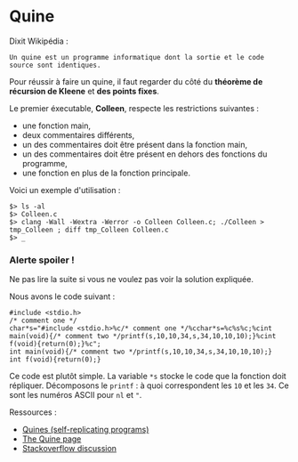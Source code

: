 # Quine

Dixit Wikipédia :
```
Un quine est un programme informatique dont la sortie et le code source sont identiques.
```

Pour réussir à faire un quine, il faut regarder du côté du **théorème de récursion de Kleene** et **des points fixes**.

Le premier éxecutable, **Colleen**, respecte les restrictions suivantes :
- une fonction main,
- deux commentaires différents,
- un des commentaires doit être présent dans la fonction main,
- un des commentaires doit être présent en dehors des fonctions du programme,
- une fonction en plus de la fonction principale.

Voici un exemple d'utilisation :
```
$> ls -al
$> Colleen.c
$> clang -Wall -Wextra -Werror -o Colleen Colleen.c; ./Colleen > tmp_Colleen ; diff tmp_Colleen Colleen.c
$> _
```

### Alerte spoiler !

Ne pas lire la suite si vous ne voulez pas voir la solution expliquée.

Nous avons le code suivant :
```
#include <stdio.h>
/* comment one */
char*s="#include <stdio.h>%c/* comment one */%cchar*s=%c%s%c;%cint main(void){/* comment two */printf(s,10,10,34,s,34,10,10,10);}%cint f(void){return(0);}%c";
int main(void){/* comment two */printf(s,10,10,34,s,34,10,10,10);}
int f(void){return(0);}
```

Ce code est plutôt simple. La variable `*s` stocke le code que la fonction doit répliquer. Décomposons le `printf` : à quoi correspondent les `10` et les `34`. Ce sont les numéros ASCII pour `nl` et `"`.

Ressources :
- [Quines (self-replicating programs)](http://www.madore.org/~david/computers/quine.html)
- [The Quine page](https://www.nyx.net/~gthompso/quine.htm)
- [Stackoverflow discussion](http://stackoverflow.com/questions/8596236/self-reproducing-program)
